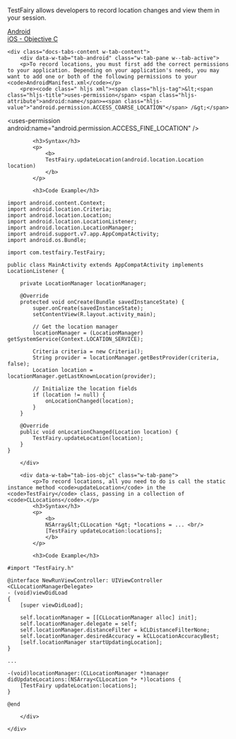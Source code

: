 TestFairy allows developers to record location changes and view them in your session.

<div data-duration-in="300" data-duration-out="100" class="docs-tabs w-tabs">
	<div class="docs-tabs-menu w-tab-menu" style="flex-wrap: wrap;">
		<a data-w-tab="tab-android" class="docs-tab w-inline-block w-tab-link w--current" style="margin: 2px;"  href="#android">
			<div>Android</div>
		</a>
		<a data-w-tab="tab-ios-objc" class="docs-tab w-inline-block w-tab-link" style="margin: 2px;"  href="#ios-objc">
			<div>iOS - Objective C</div>
		</a>
	</div>

	<div class="docs-tabs-content w-tab-content">
		<div data-w-tab="tab-android" class="w-tab-pane w--tab-active">
		<p>To record locations, you must first add the correct permissions to your application. Depending on your application's needs, you may want to add one or both of the following permissions to your <code>AndroidManifest.xml</code></p>
		<pre><code class=" hljs xml"><span class="hljs-tag">&lt;<span class="hljs-title">uses-permission</span> <span class="hljs-attribute">android:name</span>=<span class="hljs-value">"android.permission.ACCESS_COARSE_LOCATION"</span> /&gt;</span>
<span class="hljs-tag">&lt;<span class="hljs-title">uses-permission</span> <span class="hljs-attribute">android:name</span>=<span class="hljs-value">"android.permission.ACCESS_FINE_LOCATION"</span> /&gt;</span>
</code></pre>

			<h3>Syntax</h3>
			<p>
				<b>
				TestFairy.updateLocation(android.location.Location location)
				</b>
			</p>

			<h3>Code Example</h3>
<pre><code class=" hljs java"><span class="hljs-keyword">import</span> android.content.Context;
<span class="hljs-keyword">import</span> android.location.Criteria;
<span class="hljs-keyword">import</span> android.location.Location;
<span class="hljs-keyword">import</span> android.location.LocationListener;
<span class="hljs-keyword">import</span> android.location.LocationManager;
<span class="hljs-keyword">import</span> android.support.v7.app.AppCompatActivity;
<span class="hljs-keyword">import</span> android.os.Bundle;

<span class="hljs-keyword">import</span> com.testfairy.TestFairy;

<span class="hljs-keyword">public</span> <span class="hljs-class"><span class="hljs-keyword">class</span> <span class="hljs-title">MainActivity</span> <span class="hljs-keyword">extends</span> <span class="hljs-title">AppCompatActivity</span> <span class="hljs-keyword">implements</span> <span class="hljs-title">LocationListener</span> {</span>

    <span class="hljs-keyword">private</span> LocationManager locationManager;

    <span class="hljs-annotation">@Override</span>
    <span class="hljs-keyword">protected</span> <span class="hljs-keyword">void</span> <span class="hljs-title">onCreate</span>(Bundle savedInstanceState) {
        <span class="hljs-keyword">super</span>.onCreate(savedInstanceState);
        setContentView(R.layout.activity_main);

        <span class="hljs-comment">// Get the location manager</span>
        locationManager = (LocationManager) getSystemService(Context.LOCATION_SERVICE);

        Criteria criteria = <span class="hljs-keyword">new</span> Criteria();
        String provider = locationManager.getBestProvider(criteria, <span class="hljs-keyword">false</span>);
        Location location = locationManager.getLastKnownLocation(provider);

        <span class="hljs-comment">// Initialize the location fields</span>
        <span class="hljs-keyword">if</span> (location != <span class="hljs-keyword">null</span>) {
            onLocationChanged(location);
        }
    }

    <span class="hljs-annotation">@Override</span>
    <span class="hljs-keyword">public</span> <span class="hljs-keyword">void</span> <span class="hljs-title">onLocationChanged</span>(Location location) {
        TestFairy.updateLocation(location);
    }
}
</code></pre>
		</div>

		<div data-w-tab="tab-ios-objc" class="w-tab-pane">
			<p>To record locations, all you need to do is call the static instance method <code>updateLocation</code> in the <code>TestFairy</code> class, passing in a collection of <code>CLLocations</code>.</p>
			<h3>Syntax</h3>
			<p>
				<b>
				NSArray&lt;CLLocation *&gt; *locations = ... <br/>
				[TestFairy updateLocation:locations];
				</b>
			</p>

			<h3>Code Example</h3>
<pre><code class=" hljs objectivec"><span class="hljs-preprocessor">#import <span class="hljs-title">"TestFairy.h"</span></span>

<span class="hljs-class"><span class="hljs-keyword">@interface</span> <span class="hljs-title">NewRunViewController</span>: <span class="hljs-title">UIViewController</span> &lt;<span class="hljs-title">CLLocationManagerDelegate</span>&gt;</span>
- (<span class="hljs-keyword">void</span>)viewDidLoad
{
    [<span class="hljs-keyword">super</span> viewDidLoad];

    <span class="hljs-keyword">self</span><span class="hljs-variable">.locationManager</span> = [[CLLocationManager alloc] init];
    <span class="hljs-keyword">self</span><span class="hljs-variable">.locationManager</span><span class="hljs-variable">.delegate</span> = <span class="hljs-keyword">self</span>;
    <span class="hljs-keyword">self</span><span class="hljs-variable">.locationManager</span><span class="hljs-variable">.distanceFilter</span> = kCLDistanceFilterNone;
    <span class="hljs-keyword">self</span><span class="hljs-variable">.locationManager</span><span class="hljs-variable">.desiredAccuracy</span> = kCLLocationAccuracyBest;
    [<span class="hljs-keyword">self</span><span class="hljs-variable">.locationManager</span> startUpdatingLocation];
}

...

-(<span class="hljs-keyword">void</span>)locationManager:(CLLocationManager *)manager didUpdateLocations:(<span class="hljs-built_in">NSArray</span>&lt;CLLocation *&gt; *)locations {
    [TestFairy updateLocation:locations];
}

<span class="hljs-keyword">@end</span>
</code></pre>
		</div>

	</div>


</div>
